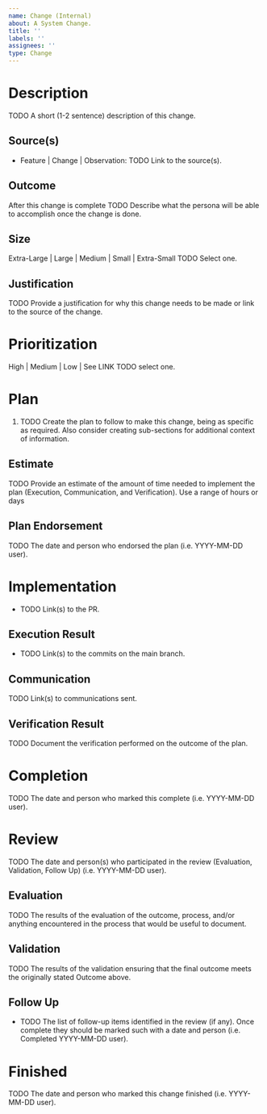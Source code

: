 ```yaml
---
name: Change (Internal)
about: A System Change.
title: ''
labels: ''
assignees: ''
type: Change
---
```

# Description
TODO A short (1-2 sentence) description of this change.

## Source(s)
* Feature | Change | Observation: TODO Link to the source(s).

## Outcome
After this change is complete TODO Describe what the persona will be able to accomplish once the change is done.

## Size
Extra-Large | Large | Medium | Small | Extra-Small TODO Select one.

## Justification
TODO Provide a justification for why this change needs to be made or link to the source of the change.

# Prioritization
High | Medium | Low | See LINK TODO select one.

# Plan
1. TODO Create the plan to follow to make this change, being as specific as required. Also consider creating sub-sections for additional context of information.

## Estimate
TODO Provide an estimate of the amount of time needed to implement the plan (Execution, Communication, and Verification). Use a range of hours or days

## Plan Endorsement
TODO The date and person who endorsed the plan (i.e. YYYY-MM-DD user).

# Implementation
* TODO Link(s) to the PR.

## Execution Result
* TODO Link(s) to the commits on the main branch.

## Communication
TODO Link(s) to communications sent.

## Verification Result
TODO Document the verification performed on the outcome of the plan.

# Completion
TODO The date and person who marked this complete (i.e. YYYY-MM-DD user).

# Review
TODO The date and person(s) who participated in the review (Evaluation, Validation, Follow Up) (i.e. YYYY-MM-DD user).

## Evaluation
TODO The results of the evaluation of the outcome, process, and/or anything encountered in the process that would be useful to document.

## Validation
TODO The results of the validation ensuring that the final outcome meets the originally stated Outcome above.

## Follow Up
* TODO The list of follow-up items identified in the review (if any). Once complete they should be marked such with a date and person (i.e. Completed YYYY-MM-DD user).

# Finished
TODO The date and person who marked this change finished (i.e. YYYY-MM-DD user).
